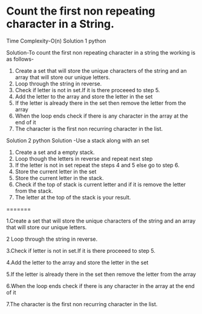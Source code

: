 # Count the first non repeating character in a String.

Time Complexity-O(n)
Solution 1 python

Solution-To count the first non repeating character in a string the working is as follows-


1. Create a set that will store the unique characters of the string and an array that will store our unique letters.
2. Loop through the string in reverse.
3. Check if letter is not in set.If it is there proceeed to step 5.
4. Add the letter to the array and store the letter in the set
5. If the letter is already there in the set then remove the letter from the array
6. When the loop ends check if there is any character in the array at the end of it
7. The character is the first non recurring character in the list.

Solution 2 python
Solution -Use a stack along with an set

1. Create a set and a empty stack.
2. Loop though the letters in reverse and repeat next step
3. If the letter is not in set repeat the steps 4 and 5 else go to step 6.
4. Store the current letter in the set
5. Store the current letter in the stack.
6. Check if the top of stack is current letter and if it is remove the letter from the stack.
7. The letter at the top of the stack is your result.


=======


1.Create a set that will store the unique characters of the string and an array that will store our unique letters.

2 Loop through the string in reverse.

3.Check if letter is not in set.If it is there proceeed to step 5.

4.Add the letter to the array and store the letter in the set

5.If the letter is already there in the set then remove the letter from the array

6.When the loop ends check if there is any character in the array at the end of it

7.The character is the first non recurring character in the list.
